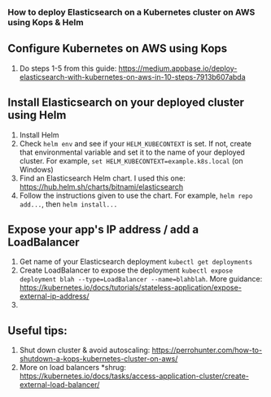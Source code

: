 ### How to deploy Elasticsearch on a Kubernetes cluster on AWS using Kops & Helm

## Configure Kubernetes on AWS using Kops
1. Do steps 1-5 from this guide: https://medium.appbase.io/deploy-elasticsearch-with-kubernetes-on-aws-in-10-steps-7913b607abda

## Install Elasticsearch on your deployed cluster using Helm
1. Install Helm
2. Check `helm env` and see if your `HELM_KUBECONTEXT` is set. If not, create that environmental variable and set it to the name of your deployed cluster. For example, `set HELM_KUBECONTEXT=example.k8s.local` (on Windows)
3. Find an Elasticsearch Helm chart. I used this one: https://hub.helm.sh/charts/bitnami/elasticsearch
4. Follow the instructions given to use the chart. For example, `helm repo add...`, then `helm install...`

## Expose your app's IP address / add a LoadBalancer
1. Get name of your Elasticsearch deployment `kubectl get deployments`
2. Create LoadBalancer to expose the deployment `kubectl expose deployment blah --type=LoadBalancer --name=blahblah`. More guidance: https://kubernetes.io/docs/tutorials/stateless-application/expose-external-ip-address/
3. 

## Useful tips:
1. Shut down cluster & avoid autoscaling: https://perrohunter.com/how-to-shutdown-a-kops-kubernetes-cluster-on-aws/
2. More on load balancers *shrug: https://kubernetes.io/docs/tasks/access-application-cluster/create-external-load-balancer/
